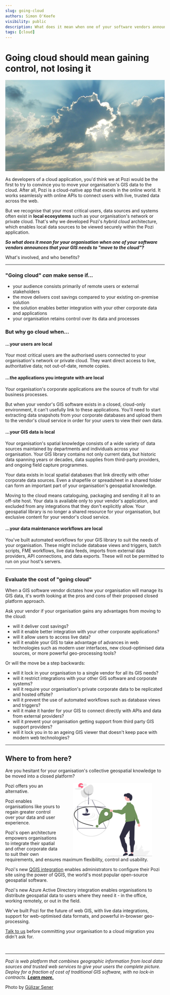 ```yaml
---
slug: going-cloud
authors: Simon O'Keefe
visibility: public
description: What does it mean when one of your software vendors announces that your GIS needs to "move to the cloud"?
tags: [cloud]
---
```


# Going cloud should mean gaining control, not losing it

![](/static/img/pexels/pexels-gülizar-şener-160320-crop.jpg)

As developers of a cloud application, you'd think we at Pozi would be the first to try to convince you to move your organisation's GIS data to the cloud. After all, Pozi is a cloud-native app that excels in the online world. It works seamlessly with online APIs to connect users with live, trusted data across the web.

But we recognise that your most critical users, data sources and systems often exist in **local ecosystems** such as your organisation's network or private cloud. That's why we developed Pozi's *hybrid cloud* architecture, which enables local data sources to be viewed securely within the Pozi application.

***So what does it mean for your organisation when one of your software vendors announces that your GIS needs to "move to the cloud"?***

What's involved, and who benefits?

---

### "Going cloud" *can* make sense if...

* your audience consists primarily of remote users or external stakeholders
* the move delivers cost savings compared to your existing on-premise solution
* the solution enables better integration with your other corporate data and applications
* your organisation retains control over its data and processes

### But why go cloud when...

#### ...your users are local

Your most critical users are the authorised users connected to your organisation's network or private cloud. They want direct access to live, authoritative data; not out-of-date, remote copies.

#### ...the applications you integrate with are local

Your organisation's corporate applications are the source of truth for vital business processes.

But when your vendor's GIS software exists in a closed, cloud-only environment, it can't usefully link to these applications. You'll need to start extracting data snapshots from your corporate databases and upload them to the vendor's cloud service in order for your users to view their own data.

#### ...your GIS data is local

Your organisation's spatial knowledge consists of a wide variety of data sources maintained by departments and individuals across your organisation. Your GIS library contains not only current data, but historic data spanning years or decades, data supplies from third-party providers, and ongoing field capture programmes.

Your data exists in local spatial databases that link directly with other corporate data sources. Even a shapefile or spreadsheet in a shared folder can form an important part of your organisation's geospatial knowledge.

Moving to the cloud means cataloguing, packaging and sending it all to an off-site host. Your data is available only to your vendor's application, and excluded from any integrations that they don't explicitly allow. Your geospatial library is no longer a shared resource for your organisation, but exclusive content for your vendor's cloud service.

#### ...your data maintenance workflows are local

You've built automated workflows for your GIS library to suit the needs of your organisation. These might include database views and triggers, batch scripts, FME workflows, live data feeds, imports from external data providers, API connections, and data exports. These will not be permitted to run on your host's servers.

---

### Evaluate the cost of "going cloud"

When a GIS software vendor dictates how your organisation will manage its GIS data, it's worth looking at the pros and cons of their proposed closed platform approach.

Ask your vendor if your organisation gains any advantages from moving to the cloud:

* will it deliver cost savings?
* will it enable better integration with your other corporate applications?
* will it allow users to access live data?
* will it enable your GIS to take advantage of advances in web technologies such as modern user interfaces, new cloud-optimised data sources, or more powerful geo-processing tools?

Or will the move be a step backwards:

* will it lock in your organisation to a single vendor for all its GIS needs?
* will it restrict integrations with your other GIS software and corporate systems?
* will it require your organisation's private corporate data to be replicated and hosted offsite?
* will it prevent the use of automated workflows such as database views and triggers?
* will it make it harder for your GIS to connect directly with APIs and data from external providers?
* will it prevent your organisation getting support from third party GIS support providers?
* will it lock you in to an ageing GIS viewer that doesn't keep pace with modern web technologies?

---

## Where to from here?

Are you hesitant for your organisation's collective geospatial knowledge to be moved into a closed platform?

<img src="/static/img/undraw/undraw_map_re_60yf.svg" alt="" style="float:right;width:250px;margin:0px 40px;">

Pozi offers you an alternative.

Pozi enables organisations like yours to regain greater control over your data and user experience.

Pozi's open architecture empowers organisations to integrate their spatial and other corporate data to suit their own requirements, and ensures maximum flexibility, control and usability.

Pozi's new [QGIS integration](/qgis/) enables administrators to configure their Pozi site using the power of QGIS, the world's most popular open-source geospatial software.

Pozi's new Azure Active Directory integration enables organisations to distribute geospatial data to users where they need it - in the office, working remotely, or out in the field.

We've built Pozi for the future of web GIS, with live data integrations, support for web-optimised data formats, and powerful in-browser geo-processing.

[Talk to us](/contact) before committing your organisation to a cloud migration you didn't ask for.

<br/>

---

*Pozi is web platform that combines geographic information from local data sources and trusted web services to give your users the complete picture. Deploy for a fraction of cost of traditional GIS software, with no lock-in contracts. **[Learn more.](/product/)***

Photo by [Gülizar Şener](https://www.pexels.com/photo/body-of-water-during-daytime-160320/)
